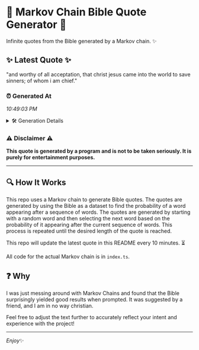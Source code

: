 # 📖 Markov Chain Bible Quote Generator 📖

Infinite quotes from the Bible generated by a Markov chain. ✨

## ✨ Latest Quote ✨
"and worthy of all acceptation, that christ jesus came into the world to save sinners; of whom i am chief."

### ⏰ Generated At
*10:49:03 PM*

<details>
    <summary>🛠️ Generation Details</summary>
    <p>
        <strong>🌱 Seed:</strong> and<br>
        <strong>🔄 Iterations:</strong> 19<br>
        <strong>📜 Context History:</strong><br>[ and ]: worthy<br>[ and, worthy ]: of<br>[ and, worthy, of ]: all<br>[ and, worthy, of, all ]: acceptation,<br>[ and, worthy, of, all, acceptation, ]: that<br>[ and, worthy, of, all, acceptation,, that ]: christ<br>[ worthy, of, all, acceptation,, that, christ ]: jesus<br>[ of, all, acceptation,, that, christ, jesus ]: came<br>[ all, acceptation,, that, christ, jesus, came ]: into<br>[ acceptation,, that, christ, jesus, came, into ]: the<br>[ that, christ, jesus, came, into, the ]: world<br>[ christ, jesus, came, into, the, world ]: to<br>[ jesus, came, into, the, world, to ]: save<br>[ came, into, the, world, to, save ]: sinners;<br>[ into, the, world, to, save, sinners; ]: of<br>[ the, world, to, save, sinners;, of ]: whom<br>[ world, to, save, sinners;, of, whom ]: i<br>[ to, save, sinners;, of, whom, i ]: am<br>[ save, sinners;, of, whom, i, am ]: chief.<br>
    </p>
</details>

### ⚠️ Disclaimer ⚠️
**This quote is generated by a program and is not to be taken seriously. It is purely for entertainment purposes.**

---

## 🔍 How It Works

This repo uses a Markov chain to generate Bible quotes. The quotes are generated by using the Bible as a dataset to find the probability of a word appearing after a sequence of words. The quotes are generated by starting with a random word and then selecting the next word based on the probability of it appearing after the current sequence of words. This process is repeated until the desired length of the quote is reached.

This repo will update the latest quote in this README every 10 minutes. ⏳

All code for the actual Markov chain is in `index.ts`.

## ❓ Why

I was just messing around with Markov Chains and found that the Bible surprisingly yielded good results when prompted. 
It was suggested by a friend, and I am in no way christian.

Feel free to adjust the text further to accurately reflect your intent and experience with the project!

---

*Enjoy*✨
